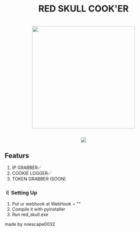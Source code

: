 <h1 align="center">
RED SKULL COOK'ER
<h1 align="center">
<p align="center"> 
  <kbd>
<img src="https://cdn.discordapp.com/attachments/1071405002570092577/1072887295465771008/skull.png" width="328"></img>
  </kbd>
</p>

<img src="https://cdn.discordapp.com/attachments/1066174115490312222/1079350826537078804/image.png">

## Featurs

1. IP GRABBER✅
2. COOKIE LOGGER✅
3. TOKEN GRABBER (SOON)

### 〢 Setting Up

1. Put ur webhook at WebHook = ""
2. Compile it with pyinstaller
3. Run red_skull.exe

made by noescape0032
